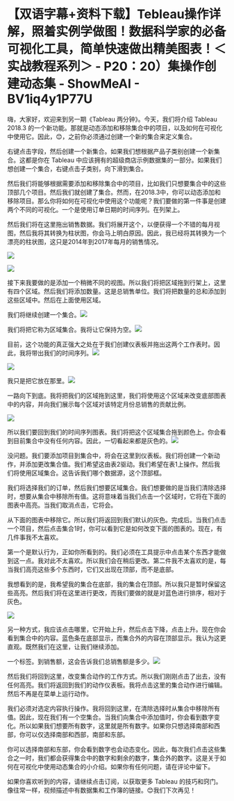 # 【双语字幕+资料下载】Tebleau操作详解，照着实例学做图！数据科学家的必备可视化工具，简单快速做出精美图表！＜实战教程系列＞ - P20：20）集操作创建动态集 - ShowMeAI - BV1iq4y1P77U

嗨，大家好，欢迎来到另一期《Tableau 两分钟》。今天，我们将介绍 Tableau 2018.3 的一个新功能。那就是动态添加和移除集合中的项目，以及如何在可视化中使用它。因此，😊，之前你必须通过创建一个新的集合来定义集合。

右键点击字段，然后创建一个新集合。如果我们想根据产品子类别创建一个新集合。这都是你在 Tableau 中应该拥有的超级商店示例数据集的一部分。如果我们想创建一个集合，右键点击子类别，向下滑到集合。

然后我们将能够根据需要添加和移除集合中的项目，比如我们只想要集合中的这些顶部几个项目。然后我们就创建了集合。然而，在2018.3中，你可以动态添加和移除项目。那么你将如何在可视化中使用这个功能呢？我们要做的第一件事是创建两个不同的可视化。一个是使用订单日期的时间序列。在列架上。

然后我们将在这里拖出销售数据。我们将展开这个，以便获得一个不错的每月视图，然后我将其转换为柱状图，你会马上明白原因。因此，我已经将其转换为一个漂亮的柱状图，这只是2014年到2017年每月的销售情况。

![](img/c660288f823b354a4d97abda345ebc10_1.png)

![](img/c660288f823b354a4d97abda345ebc10_2.png)

接下来我要做的是添加一个稍微不同的视图。所以我们将把区域拖到行架上，这里有四个区域。然后我们将添加数量。这是总销售单位。我们将把数量的总和添加到这些区域中。然后在上面使用区域。

我们将继续创建一个集合。![](img/c660288f823b354a4d97abda345ebc10_4.png)

我们将把它称为区域集合。我将让它保持为空。![](img/c660288f823b354a4d97abda345ebc10_6.png)

目前，这个功能的真正强大之处在于我们创建仪表板并拖出这两个工作表时。因此，我将带出我们的时间序列。![](img/c660288f823b354a4d97abda345ebc10_8.png)

![](img/c660288f823b354a4d97abda345ebc10_9.png)

我只是把它放在那里。![](img/c660288f823b354a4d97abda345ebc10_11.png)

一路向下到底。我将把我们的区域拖到这里，我们将使用这个区域来改变底部图表中的内容，并向我们展示每个区域对该特定月份总销售的贡献比例。

![](img/c660288f823b354a4d97abda345ebc10_13.png)

所以我们要回到我们的时间序列图表。我们将把这个区域集合拖到颜色上。你会看到目前集合中没有任何内容。因此，一切看起来都是灰色的。![](img/c660288f823b354a4d97abda345ebc10_15.png)

没问题。我们要添加项目到集合中，将会在这里到仪表板。我们将创建一个新动作，并添加更改集合值。我们希望这由表2驱动。我们希望在表1上操作。然后我们将使用区域集合。这告诉我们哪个数据源，这个顶部框。

我们将选择我们的订单，然后我们想要区域集合。我们想要做的是当我们清除选择时，想要从集合中移除所有值。这将意味着当我们点击一个区域时，它将在下面的图表中高亮。当我们取消点击，它将会。

从下面的图表中移除它。所以我们将返回到我们默认的灰色。完成后。当我们点击一个项目，然后点击集合1时，你可以看到它是如何改变下面的图表的。现在，有几件事我不太喜欢。

第一个是默认行为，正如你所看到的。我们必须在工具提示中点击某个东西才能做到这一点。我对此不太喜欢。所以我们会在稍后更改。第二件我不太喜欢的是，每当我们高亮这些多个东西时，它们又出现在顶部，而不是底部。

我想看到的是，我希望我的集合在底部，我的集合在顶部。所以我只是暂时保留这些高亮。然后我们将在这里进行更改，而我们要做的就是对蓝色进行排序，相对于灰色。

![](img/c660288f823b354a4d97abda345ebc10_17.png)

另一种方式，我应该点击哪里，它开始上升，然后点击下降，点击上升。现在你会看到集合中的内容。蓝色条在底部显示，而集合外的内容在顶部显示。我认为这更直观。既然我们在这里，让我们继续添加。

一个标签。到销售额，这会告诉我们总销售额是多少。![](img/c660288f823b354a4d97abda345ebc10_19.png)

然后我们将回到这里，改变集合动作的工作方式。所以我们刚刚点击了出去，没有任何高亮。我们将返回到我们的动作仪表板。我将点击这里的集合动作进行编辑。然后不再是在菜单上运行动作。

我们必须对选定内容执行操作。我将回到这里，在清除选择时从集合中移除所有值。因此，现在我们有一个空集合。当我们向集合中添加值时，你会看到数字变化。所以如果我们想要所有数字，这里就是所有数字。如果你只想选择南部和西部，你可以仅选择南部和西部，南部和东部。

你可以选择南部和东部，你会看到数字也会动态变化。因此，每次我们点击这些集合之一时，我们都会获得集合中的数字和剩余的数字，集合外的数字。这是关于如何在可视化中使用动态集合的小介绍。如果你有任何问题，请在评论中留下。

如果你喜欢听到的内容，请继续点击订阅，以获取更多 Tableau 的技巧和窍门。像往常一样，视频描述中有数据集和工作簿的链接。😊我们下次再见！
